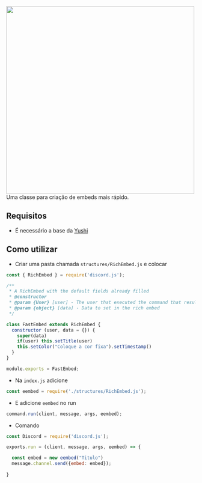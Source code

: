 <img src="https://discord.js.org/static/logo.svg" align="center" width="500">
Uma classe para criação de embeds mais rápido.

## Requisitos
* É necessário a base da [Yushi](https://github.com/ruby-codes/yushi)

## Como utilizar
* Criar uma pasta chamada `structures/RichEmbed.js` e colocar
```js
const { RichEmbed } = require('discord.js');

/**
 * A RichEmbed with the default fields already filled
 * @constructor
 * @param {User} [user] - The user that executed the command that resulted in this embed
 * @param {object} [data] - Data to set in the rich embed
 */

class FastEmbed extends RichEmbed {
  constructor (user, data = {}) {
    super(data)
    if(user) this.setTitle(user)
    this.setColor("Coloque a cor fixa").setTimestamp()
  }
}

module.exports = FastEmbed;
```
* Na `index.js` adicione
```js
const eembed = require('./structures/RichEmbed.js');
```
* E adicione ``eembed`` no run
```js
command.run(client, message, args, eembed);
```
* Comando
```js
const Discord = require('discord.js');

exports.run = (client, message, args, eembed) => {

  const embed = new eembed("Titulo")
  message.channel.send({embed: embed});
  
}
```
